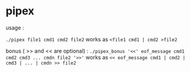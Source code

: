 # pipex

usage : 

```./pipex file1 cmd1 cmd2 file2```
works as 
```<file1 cmd1 | cmd2 >file2 ```

bonus ( >> and << are optional) : 
```./pipex_bonus '<<' eof_message cmd1 cmd2 cmd3 ... cmdn file2 '>>'```
works as 
```<< eof_message cmd1 | cmd2 | cmd3 | ... | cmdn >> file2```
